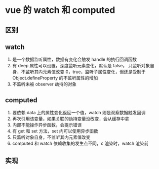 # vue 的 watch 和 computed

## 区别

## watch

1. 是一个数据监听属性，数据有变化会触发 handle 的执行回调函数
2. 有 deep 属性可以设置，深度监听元素变化，默认是 false， 只监听对象自身，不监听其内元素值改变 0，true，监听子属性变化，但还是受制于 Object.defineProperty 的不监听属性的增加
3. 不监听未被 observer 劫持的对象

## computed

1. 要依赖 data 上的属性变化返回一个值，watch 则是观察数据触发回调
2. 再次引用该变量，如果关联的劫持变量没改变，会从缓存中拿
3. 内部不能操作异步函数，会提示错误
4. 有 get 和 set 方法，set 内可以使用异步函数
5. 只监听对象自身，不监听其内元素值改变
6. computed 和 watch 依赖收集的发生点不同，c 渲染时，watch 渲染前

## 实现

